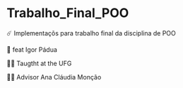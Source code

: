 # Trabalho_Final_POO
☄️ Implementaçõs para trabalho final da disciplina de POO

:mechanical_arm: feat Igor Pádua

:technologist: Taugtht at the UFG

:woman_teacher: Advisor Ana Cláudia Monção 
